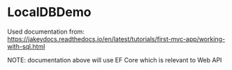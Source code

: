 # LocalDBDemo

Used documentation from: https://jakeydocs.readthedocs.io/en/latest/tutorials/first-mvc-app/working-with-sql.html

NOTE: documentation above will use EF Core which is relevant to Web API
